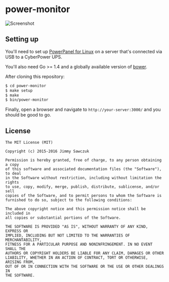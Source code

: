 # power-monitor

![Screenshot](http://i.imgur.com/WOTcKh3.png)

## Setting up
You'll need to set up [PowerPanel for Linux](http://www.cyberpowersystems.com/products/management-software/ppl.html) on a server that's connected via USB to a CyberPower UPS.

You'll also need Go >= 1.4 and a globally available version of [bower](http://bower.io/).

After cloning this repository:

```bash
$ cd power-monitor
$ make setup
$ make
$ bin/power-monitor
```

Finally, open a browser and navigate to `http://your-server:3000/` and you should be good to go.

## License

```
The MIT License (MIT)

Copyright (c) 2015-2016 Jimmy Sawczuk

Permission is hereby granted, free of charge, to any person obtaining a copy
of this software and associated documentation files (the "Software"), to deal
in the Software without restriction, including without limitation the rights
to use, copy, modify, merge, publish, distribute, sublicense, and/or sell
copies of the Software, and to permit persons to whom the Software is
furnished to do so, subject to the following conditions:

The above copyright notice and this permission notice shall be included in
all copies or substantial portions of the Software.

THE SOFTWARE IS PROVIDED "AS IS", WITHOUT WARRANTY OF ANY KIND, EXPRESS OR
IMPLIED, INCLUDING BUT NOT LIMITED TO THE WARRANTIES OF MERCHANTABILITY,
FITNESS FOR A PARTICULAR PURPOSE AND NONINFRINGEMENT. IN NO EVENT SHALL THE
AUTHORS OR COPYRIGHT HOLDERS BE LIABLE FOR ANY CLAIM, DAMAGES OR OTHER
LIABILITY, WHETHER IN AN ACTION OF CONTRACT, TORT OR OTHERWISE, ARISING FROM,
OUT OF OR IN CONNECTION WITH THE SOFTWARE OR THE USE OR OTHER DEALINGS IN
THE SOFTWARE.
```
